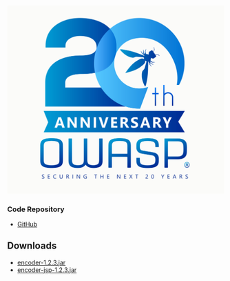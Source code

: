 [![OWASP 20th Anniversary Image](assets/images/OWASP-20th.jpeg)](https://20thanniversary.owasp.org/)

### Code Repository
* [GitHub](https://github.com/OWASP/owasp-java-encoder/)

## Downloads
* [encoder-1.2.3.jar](https://search.maven.org/remotecontent?filepath=org/owasp/encoder/encoder/1.2.3/encoder-1.2.3.jar)
* [encoder-jsp-1.2.3.jar](https://search.maven.org/remotecontent?filepath=org/owasp/encoder/encoder-jsp/1.2.3/encoder-jsp-1.2.3.jar)
